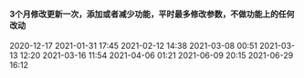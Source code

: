 #### 3个月修改更新一次，添加或者减少功能，平时最多修改参数，不做功能上的任何改动

2020-12-17
2021-01-31 17:45
2021-02-12 14:38
2021-03-08 00:51
2021-03-13 12:20
2021-03-16 11:54
2021-04-06 01:21
2021-06-09 20:15
2021-06-29 16:12
